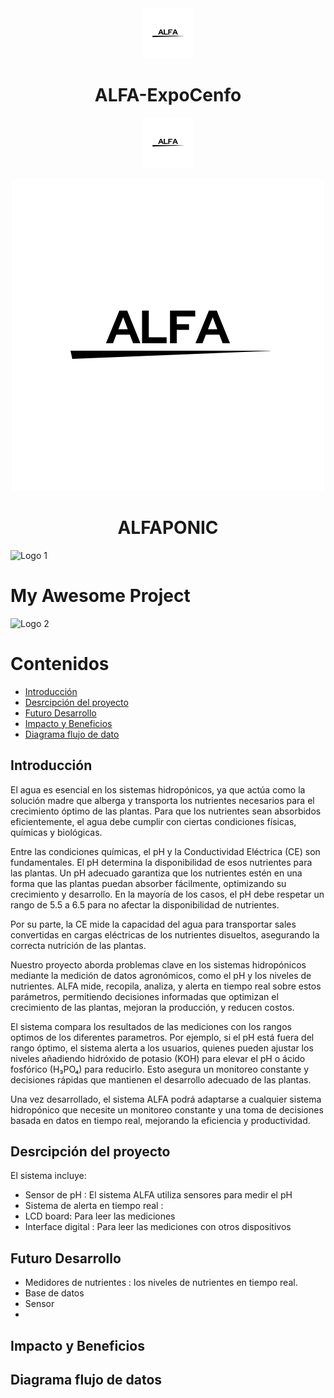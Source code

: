 <div align="center">
 
<img src="https://github.com/ED-Alfa/ALFA-ExpoCenfo/blob/main/Im%C3%A1genes/ALFA1.png" alt="Project Screenshot" width="80" style="display:inline;"/>


# ALFA-ExpoCenfo

<img src="https://github.com/ED-Alfa/ALFA-ExpoCenfo/blob/main/Im%C3%A1genes/ALFA1.png" alt="Project Screenshot" width="80" style="display:inline;"/>

![Alt Text](https://github.com/ED-Alfa/ALFA-ExpoCenfo/blob/main/Im%C3%A1genes/ALFA1.png)
</div>

<div align="center">
 
# ALFAPONIC 

</div>



<img src="https://example.com/logo1.png" alt="Logo 1" width="100" style="display:inline;"/>

# My Awesome Project

<img src="https://example.com/logo2.png" alt="Logo 2" width="100" style="display:inline;"/>




# Contenidos
- [Introducción](#Introducción)
- [Desrcipción del proyecto](#Desrcipción-del-proyecto)
- [Futuro Desarrollo](#Futuro-Desarrollo)
- [Impacto y Beneficios](#Impacto-y-Beneficios)
- [Diagrama flujo de dato](#Diagrama-flujo-de-datos)


## Introducción

El agua es esencial en los sistemas hidropónicos, ya que actúa como la solución madre que alberga y transporta los nutrientes necesarios para el crecimiento óptimo de las plantas. Para que los nutrientes sean absorbidos eficientemente, el agua debe cumplir con ciertas condiciones físicas, químicas y biológicas. 

Entre las condiciones químicas, el pH y la Conductividad Eléctrica (CE) son fundamentales. El pH determina la disponibilidad de esos nutrientes para las plantas. Un pH adecuado garantiza que los nutrientes estén en una forma que las plantas puedan absorber fácilmente, optimizando su crecimiento y desarrollo. En la mayoría de los casos, el pH debe respetar un rango de 5.5 a 6.5 para no afectar la disponibilidad de nutrientes. 

Por su parte, la CE mide la capacidad del agua para transportar sales convertidas en cargas eléctricas de los nutrientes disueltos, asegurando la correcta nutrición de las plantas. 

Nuestro proyecto aborda problemas clave en los sistemas hidropónicos mediante la medición de datos agronómicos, como el pH y los niveles de nutrientes. ALFA mide, recopila, analiza, y alerta en tiempo real sobre estos parámetros, permitiendo decisiones informadas que optimizan el crecimiento de las plantas, mejoran la producción, y reducen costos. 

 El sistema compara los resultados de las mediciones con los rangos optimos de los diferentes parametros. Por ejemplo, si el pH está fuera del rango óptimo, el sistema alerta a los usuarios, quienes pueden ajustar los niveles añadiendo hidróxido de potasio (KOH) para elevar el pH o ácido fosfórico (H₃PO₄) para reducirlo. Esto asegura un monitoreo constante y decisiones rápidas que mantienen el desarrollo adecuado de las plantas. 

 Una vez desarrollado, el sistema ALFA podrá adaptarse a cualquier sistema hidropónico que necesite un monitoreo constante y una toma de decisiones basada en datos en tiempo real, mejorando la eficiencia y productividad. 

## Desrcipción del proyecto

El sistema incluye:
- Sensor de pH : El sistema ALFA utiliza sensores para medir el pH 
- Sistema de alerta en tiempo real :
- LCD board: Para leer las mediciones
- Interface digital : Para leer las mediciones con otros dispositivos 


## Futuro Desarrollo

- Medidores de nutrientes : los niveles de nutrientes en tiempo real.
- Base de datos
- Sensor
- 

## Impacto y Beneficios


## Diagrama flujo de datos


